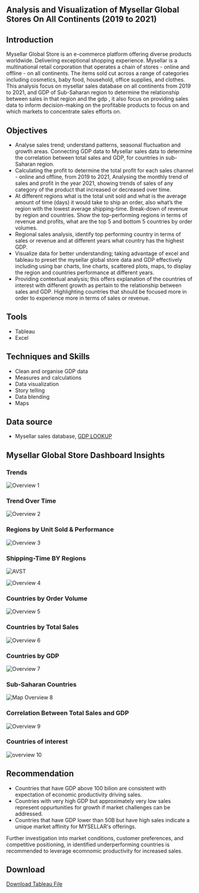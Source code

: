 ## Analysis and Visualization of Mysellar Global Stores On All Continents (2019 to 2021)

## Introduction
Mysellar Global Store is an e-commerce platform offering diverse products worldwide. Delivering exceptional shopping experience. Mysellar is a multinational retail corporation that operates a chain of stores - online and offline - on all continents. The items sold cut across a range of categories including cosmetics, baby food, household, office supplies, and clothes. This analysis focus on mysellar sales database on all continents from 2019 to 2021, and GDP of Sub-Saharan region to determine the relationship between sales in that region and the gdp  , it also focus on providing sales data to inform decision-making on the profitable products to focus on and which markets to concentrate sales efforts on.

## Objectives
- Analyse sales trend; understand patterns, seasonal fluctuation and growth areas. Connecting GDP data to Mysellar sales data to determine the correlation between total sales and GDP, for countries in sub- Saharan region.
- Calculating the profit to determine the total profit for each sales channel - online and offline, from 2019 to 2021, Analysing the monthly trend of sales and profit in the year 2021, showing trends of sales of any category of the product that increased or decreased over time.
- At different regions what is the total unit sold and what is the average amount of time (days) it would take to ship an order, also what’s the region with the lowest average shipping-time. Break-down of revenue by region and countries. Show the top-performing regions in terms of revenue and profits, what are the top 5 and bottom 5 countries by order volumes.
-  Regional sales analysis, identify top performing country in terms of sales or revenue and at different years what country has the highest GDP.
- Visualize data for better understanding; taking advantage of excel and tableau to preset the mysellar global store data and GDP effectively including using bar charts, line charts, scattered plots, maps, to display the region and countries performance at different years.
- Providing contextual analysis; this offers explanation of the countries of interest with different growth as pertain to the relationship between sales and GDP.  Highlighting countries that should be focused more in order to experience more in terms of sales or revenue.

## Tools
- Tableau
- Excel

## Techniques and Skills 
- Clean and organise GDP data
- Measures and calculations
- Data visualization
- Story telling
- Data blending 
- Maps

## Data source 
- Mysellar sales database,
  <a href = "https://en.wikipedia.org/wiki/List_of_African_countries_by_GDP_(nominal)"> GDP LOOKUP </a>

## Mysellar Global Store Dashboard Insights 

### Trends 
![Overview 1](https://github.com/sarahdelight2017/Mysellar-Global-Store/blob/main/Asserts/Mysellar%20category%20and%20monthly%20trend.png)

### Trend Over Time
![Overview 2](https://github.com/sarahdelight2017/Mysellar-Global-Store/blob/main/Asserts/mysellar%20trend%20over%20time%20.png)

### Regions by Unit Sold & Performance
![Overview 3](https://github.com/sarahdelight2017/Mysellar-Global-Store/blob/main/Asserts/mysellar%20region%20unit%20sold%20and%20top%20performers%20.png)

### Shipping-Time BY Regions
![AVST](https://github.com/sarahdelight2017/Mysellar-Global-Store/blob/main/Asserts/Mysellar%20countries%20of%20interest.png)

![Overview 4](https://github.com/sarahdelight2017/Mysellar-Global-Store/blob/main/Asserts/mysellar%20shipping%20time%20by%20region.png)

### Countries by Order Volume
![Overview 5](https://github.com/sarahdelight2017/Mysellar-Global-Store/blob/main/Asserts/mysellar%20(5)%20top%20and%20bottom%20order%20volume.png)

### Countries by Total Sales 
![Overview 6](https://github.com/sarahdelight2017/Mysellar-Global-Store/blob/main/Asserts/mysellar%20top%2020%20regions%20by%20sales%20.png)

### Countries by GDP 
![Overview 7](https://github.com/sarahdelight2017/Mysellar-Global-Store/blob/main/Asserts/mysellar%20top%2010%20countries%20at%20different%20years.png)

### Sub-Saharan Countries 
![Map Overview 8](https://github.com/sarahdelight2017/Mysellar-Global-Store/blob/main/Asserts/Sub-Saharan%20African%20countries.png)

### Correlation Between Total Sales and GDP
![Overview 9](https://github.com/sarahdelight2017/Mysellar-Global-Store/blob/main/Asserts/correlation%20between%20total%20sales%20and%20GDP.png)

### Countries of interest 
![overview 10](https://github.com/sarahdelight2017/Mysellar-Global-Store/blob/main/Asserts/Mysellar%20countries%20of%20interest.png)

## Recommendation 
- Countries that have GDP above 100 bilion are consistent with expectation of economic productivity driving sales.
- Countries with very high GDP but approximately very low sales represent oppurtunities for growth if market challenges can be addressed.
- Countries that have GDP lower than 50B but have high sales indicate a unique market affinity for MYSELLAR's offerings.
  
Further investigation into market conditions, customer preferences, and competitive positioning, in identified underperforming countries is recommended to leverage ecomnomic productivity for increased sales.

## Download 
<a href = "https://github.com/sarahdelight2017/Mysellar-Global-Store/raw/refs/heads/main/Asserts/Chinaza%20Akaneme%20Capstone%20Project.twbx"> Download Tableau File </a>
